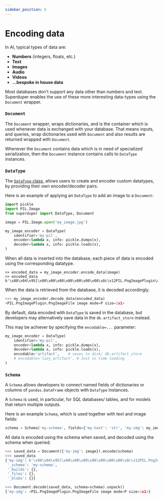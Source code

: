```yaml
---
sidebar_position: 5
---
```


# Encoding data

In AI, typical types of data are:

- **Numbers** (integers, floats, etc.)
- **Text**
- **Images**
- **Audio**
- **Videos**
- **...bespoke in house data**

Most databases don't support any data other than numbers and text.
Superduper enables the use of these more interesting data-types using the `Document` wrapper.

### `Document`

The `Document` wrapper, wraps dictionaries, and is the container which is used whenever 
data is exchanged with your database. That means inputs, and queries, wrap dictionaries 
used with `Document` and also results are returned wrapped with `Document`.

Whenever the `Document` contains data which is in need of specialized serialization,
then the `Document` instance contains calls to `DataType` instances.

### `DataType`

The [`DataType` class](../apply_api/datatype), allows users to create and encoder custom datatypes, by providing 
their own encoder/decoder pairs.

Here is an example of applying an `DataType` to add an image to a `Document`:

```python
import pickle
import PIL.Image
from superduper import DataType, Document

image = PIL.Image.open('my_image.jpg')

my_image_encoder = DataType(
    identifier='my-pil',
    encoder=lambda x, info: pickle.dumps(x),
    decoder=lambda x, info: pickle.loads(x),
)
```

When all data is inserted into the database, each piece of data is encoded using the corresponding datatype. 
```
>> encoded_data = my_image_encoder.encode_data(image)
>> encoded_data
b'\x80\x04\x95[\x00\x00\x00\x00\x00\x00\x00\x8c\x12PIL.PngImagePlugin\x94\x8c\x0cPngImageFile\x94\x93\x94)\x81\x94]\x94(}\x94\x8c\x0ctransparency\x94K\x00s\x8c\x01P\x94K\x01K\x01\x86\x94]\x94(K\x00K\x00K\x00eC\x01\x00\x94eb.'
```

When the data is retrieved from the database, it is decoded accordingly.
```python
>>> my_image_encoder.decode_data(encoded_data)
<PIL.PngImagePlugin.PngImageFile image mode=P size=1x1>
```

By default, data encoded with `DataType` is saved in the database, but developers 
may alternatively save data in the `db.artifact_store` instead. 

This may be achiever by specifying the `encodable=...` parameter:

```python
my_image_encoder = DataType(
    identifier='my-pil',
    encoder=lambda x, info: pickle.dumps(x),
    decoder=lambda x, info: pickle.loads(x),
    encodable='artifact',    # saves to disk/ db.artifact_store
    # encodable='lazy_artifact', # Just in time loading
)
```

### `Schema`

A `Schema` allows developers to connect named fields of dictionaries 
or columns of `pandas.DataFrame` objects with `DataType` instances.

A `Schema` is used, in particular, for SQL databases/ tables, and for 
models that return multiple outputs.

Here is an example `Schema`, which is used together with text and image 
fields:

```python
schema = Schema('my-schema', fields={'my-text': 'str', 'my-img': my_image_encoder})
```

All data is encoded using the schema when saved, and decoded using the schema when queried.

```python
>>> saved_data = Document({'my-img': image}).encode(schema)
>>> saved_data
{'my-img': b'\x80\x04\x95[\x00\x00\x00\x00\x00\x00\x00\x8c\x12PIL.PngImagePlugin\x94\x8c\x0cPngImageFile\x94\x93\x94)\x81\x94]\x94(}\x94\x8c\x0ctransparency\x94K\x00s\x8c\x01P\x94K\x01K\x01\x86\x94]\x94(K\x00K\x00K\x00eC\x01\x00\x94eb.',
 '_schema': 'my-schema',
 '_builds': {},
 '_files': {},
 '_blobs': {}}
```

```python
>>> Document.decode(saved_data, schema=schema).unpack()
{'my-img': <PIL.PngImagePlugin.PngImageFile image mode=P size=1x1>}
```


